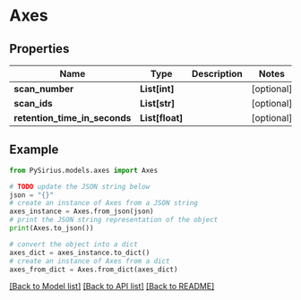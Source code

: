 # Axes


## Properties

Name | Type | Description | Notes
------------ | ------------- | ------------- | -------------
**scan_number** | **List[int]** |  | [optional] 
**scan_ids** | **List[str]** |  | [optional] 
**retention_time_in_seconds** | **List[float]** |  | [optional] 

## Example

```python
from PySirius.models.axes import Axes

# TODO update the JSON string below
json = "{}"
# create an instance of Axes from a JSON string
axes_instance = Axes.from_json(json)
# print the JSON string representation of the object
print(Axes.to_json())

# convert the object into a dict
axes_dict = axes_instance.to_dict()
# create an instance of Axes from a dict
axes_from_dict = Axes.from_dict(axes_dict)
```
[[Back to Model list]](../README.md#documentation-for-models) [[Back to API list]](../README.md#documentation-for-api-endpoints) [[Back to README]](../README.md)


